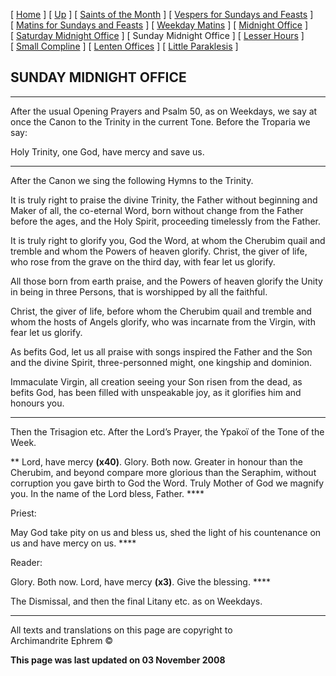 \[ [Home](index.md) \] \[ [Up](horologion.md) \]
\[ [Saints of the Month](saintsof.md) \]
\[ [Vespers for Sundays and Feasts](vespers.md) \]
\[ [Matins for Sundays and Feasts](mat-sun.md) \]
\[ [Weekday Matins](weekday_matins.md) \]
\[ [Midnight Office](midnight_office.md) \]
\[ [Saturday Midnight Office](saturday_midnight_office.md) \]
\[ Sunday Midnight Office \] \[ [Lesser Hours](lesser_hours.md) \]
\[ [Small Compline](small_compline.md) \]
\[ [Lenten Offices](lenten_offices.md) \]
\[ [Little Paraklesis](lit-parak.md) \]

## SUNDAY MIDNIGHT OFFICE

****

After the usual Opening Prayers and Psalm 50, as on Weekdays, we say at
once the Canon to the Trinity in the current Tone. Before the Troparia
we say:

Holy Trinity, one God, have mercy and save us.

****

After the Canon we sing the following Hymns to the Trinity.

It is truly right to praise the divine Trinity, the Father without
beginning and Maker of all, the co-eternal Word, born without change
from the Father before the ages, and the Holy Spirit, proceeding
timelessly from the Father.

It is truly right to glorify you, God the Word, at whom the Cherubim
quail and tremble and whom the Powers of heaven glorify. Christ, the
giver of life, who rose from the grave on the third day, with fear let
us glorify.

All those born from earth praise, and the Powers of heaven glorify the
Unity in being in three Persons, that is worshipped by all the faithful.

Christ, the giver of life, before whom the Cherubim quail and tremble
and whom the hosts of Angels glorify, who was incarnate from the Virgin,
with fear let us glorify.

As befits God, let us all praise with songs inspired the Father and the
Son and the divine Spirit, three-personned might, one kingship and
dominion.

Immaculate Virgin, all creation seeing your Son risen from the dead, as
befits God, has been filled with unspeakable joy, as it glorifies him
and honours you.

****

Then the Trisagion etc. After the Lord’s Prayer, the Ypakoï of the Tone
of the Week.

** Lord, have mercy **(x40)**. Glory. Both now. Greater in honour than
the Cherubim, and beyond compare more glorious than the Seraphim,
without corruption you gave birth to God the Word. Truly Mother of God
we magnify you. In the name of the Lord bless, Father. ****

Priest:

May God take pity on us and bless us, shed the light of his countenance
on us and have mercy on us. ****

Reader:

Glory. Both now. Lord, have mercy **(x3)**. Give the blessing. ****

The Dismissal, and then the final Litany etc. as on Weekdays.

-----

All texts and translations on this page are copyright to  
Archimandrite Ephrem ©

**This page was last updated on 03 November 2008**

